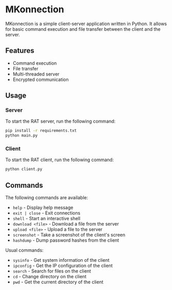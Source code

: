 # MKonnection

MKonnection is a simple client-server application written in Python. It allows for basic command execution and file transfer between the client and the server.

## Features

- Command execution
- File transfer
- Multi-threaded server
- Encrypted communication

## Usage

### Server

To start the RAT server, run the following command:

```bash
pip install -r requirements.txt
python main.py
```

### Client

To start the RAT client, run the following command:

```bash
python client.py
```

## Commands

The following commands are available:

- `help` - Display help message
- `exit | close` - Exit connections
- `shell` - Start an interactive shell
- `download <file>` - Download a file from the server
- `upload <file>` - Upload a file to the server
- `screenshot` - Take a screenshot of the client's screen
- `hashdump` - Dump password hashes from the client


Usual commands:
- `sysinfo` - Get system information of the client
- `ipconfig` - Get the IP configuration of the client 
- `search` - Search for files on the client
- `cd` - Change directory on the client
- `pwd` - Get the current directory of the client